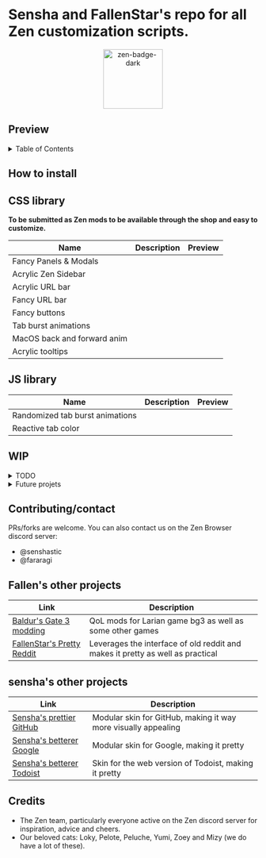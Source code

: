 # Sensha and FallenStar's repo for all Zen customization scripts. 



<div align="center">
    <a href="https://zen-browser.app/">
        <img width="120" alt="zen-badge-dark" src="https://github.com/user-attachments/assets/d6ab3ddf-6630-4062-92d0-22497d2a3f9a" />
    </a>
</div>


## Preview 


<details>
<summary>Table of Contents</summary>

 1. [How to install](https://github.com/senshastic/fallsha-zen-mods/edit/main/README.md#how-to-install)
 2. [CSS library]()
 3. [JS library]()
 4. [WIP]()
 5. [Contact]()
 6. [Fallen's other projects]()
 7. [sensha's other projects]()
 8. [Credits]()

</details>

## How to install 

## CSS library 

**To be submitted as Zen mods to be available through the shop and easy to customize.** 


|  Name                 | Description                                                                                                                                                                                                                   | Preview |
| ------------------------- | ------------------------------------------------------------------------------------------------------------------------------------------------------------------------------------------------------------------------- | ---------------------------------------------------------------------------------------------------------------------------------------------------------------------------------------------------- |
| Fancy Panels & Modals  |            |  |
| Acrylic Zen Sidebar |        |  |
| Acrylic URL bar |        |  |
| Fancy URL bar |        |  |
| Fancy buttons |        |  |
| Tab burst animations |        |  |
| MacOS back and forward anim |        |  |
| Acrylic tooltips |        |  |


## JS library 


|  Name                 | Description                                                                                                                                                                                                                   | Preview |
| ------------------------- | ------------------------------------------------------------------------------------------------------------------------------------------------------------------------------------------------------------------------- | ---------------------------------------------------------------------------------------------------------------------------------------------------------------------------------------------------- |
| Randomized tab burst animations |            |  |
| Reactive tab color |        |  |

## WIP 

<details>
<summary>TODO</summary>

</details>

<details>
<summary>Future projets</summary>

</details>


## Contributing/contact 

PRs/forks are welcome. You can also contact us on the Zen Browser discord server: 

- @senshastic
- @fararagi

## Fallen's other projects


|  Link                 | Description                                                                                                                                                                                                                   |
| ------------------------- | ------------------------------------------------------------------------------------------------------------------------------------------------------------------------------------------------------------------------- |
| [Baldur's Gate 3 modding](https://next.nexusmods.com/profile/Fararagi/mods?gameId=3474)            | QoL mods for Larian game bg3 as well as some other games            |
| [FallenStar's Pretty Reddit](https://github.com/FallenStar08/FallenStar-s-Pretty-Reddit) | Leverages the interface of old reddit and makes it pretty as well as practical        |

## sensha's other projects 

| Link                 | Description                                                                                                                                                                                                                   |
| ------------------------- | ------------------------------------------------------------------------------------------------------------------------------------------------------------------------------------------------------------------------- |
| [Sensha's prettier GitHub](https://github.com/senshastic/sensha-betterer-github)         | Modular skin for GitHub, making it way more visually appealing            |
| [Sensha's betterer Google](https://github.com/senshastic/sensha-betterer-google)            | Modular skin for Google, making it pretty           |
| [Sensha's betterer Todoist](https://github.com/senshastic/sensha-betterer-todoist) | Skin for the web version of Todoist, making it pretty  |

## Credits 

- The Zen team, particularly everyone active on the Zen discord server for inspiration, advice and cheers.
- Our beloved cats: Loky, Pelote, Peluche, Yumi, Zoey and Mizy (we do have a lot of these).
